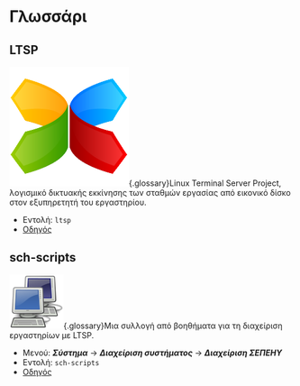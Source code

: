 # Γλωσσάρι

## LTSP

![](../images/ltsp.png){.glossary}Linux Terminal Server Project, λογισμικό
δικτυακής εκκίνησης των σταθμών εργασίας από εικονικό δίσκο στον εξυπηρετητή
του εργαστηρίου.

- Εντολή: `ltsp`
- [Οδηγός](../ltsp/index.md)

## sch-scripts

![](../images/sch-scripts.svg){.glossary}Μια συλλογή από βοηθήματα για τη
διαχείριση εργαστηρίων με LTSP.

- Μενού: ***Σύστημα*** → ***Διαχείριση συστήματος*** → ***Διαχείριση ΣΕΠΕΗΥ***
- Εντολή: `sch-scripts`
- [Οδηγός](../ltsp/index.md)
